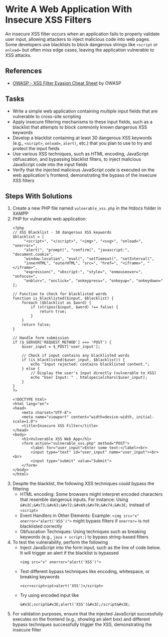 # Write A Web Application With Insecure XSS Filters
An insecure XSS filter occurs when an application fails to properly validate user input, allowing attackers to inject malicious code into web pages. Some developers use blacklists to block dangerous strings like `<script` or `onload=` but often miss edge cases, leaving the application vulnerable to XSS attacks.

## References
- [OWASP - XSS Filter Evasion Cheat Sheet](https://www.owasp.org/index.php/XSS_Filter_Evasion_Cheat_Sheet) by OWASP

## Tasks
- Write a simple web application containing multiple input fields that are vulnerable to cross-site scripting
- Apply insecure filtering mechanisms to these input fields, such as a blacklist that attempts to block commonly known dangerous XSS keywords
- Develop a blacklist containing at least 30 dangerous XSS keywords (e.g., `<script>`, `onload=`, `alert(`, etc.) that you plan to use to try and protect the input fields
- Use various XSS techniques, such as HTML encoding, JavaScript obfuscation, and bypassing blacklist filters, to inject malicious JavaScript code into the input fields
- Verify that the injected malicious JavaScript code is executed on the web application's frontend, demonstrating the bypass of the insecure XSS filters

## Steps With Solutions
1. Create a new PHP file named `vulnerable_xss.php` in the htdocs folder in XAMPP 
2. PHP for vulnerable web application:
   ```
   <?php
   // XSS Blacklist - 30 dangerous XSS keywords
   $blacklist = [
        "<script>", "</script>", "<img>", "<svg>", "onload=", "onerror=",
        "alert(", "prompt(", "confirm(", "javascript:", "document.cookie",
        "window.location", "eval(", "setTimeout(", "setInterval(",
        "innerHTML", "outerHTML", "src=", "href=", "<iframe>", "</iframe>",
        "expression(", "vbscript:", "style=", "onmouseover=", "onfocus=",
        "onblur=", "onclick=", "onkeypress=", "onkeyup=", "onkeydown="
   ];
   
   // Function to check for blacklisted words
   function is_blacklisted($input, $blacklist) {
       foreach ($blacklist as $word) {
           if (stripos($input, $word) !== false) {
               return true;
           }
       }
       return false;
   }
   
   // Handle form submission
   if ($_SERVER['REQUEST_METHOD'] === 'POST') {
       $user_input = $_POST['user_input'];
       
       // Check if input contains any blacklisted words
       if (is_blacklisted($user_input, $blacklist)) {
           echo "Input rejected: contains blacklisted content.";
       } else {
           // Display the user's input directly (vulnerable to XSS)
           echo "User Input: " . htmlspecialchars($user_input);
       }
   }
   ?>
   
   <!DOCTYPE html>
   <html lang="en">
   <head>
       <meta charset="UTF-8">
       <meta name="viewport" content="width=device-width, initial-scale=1.0">
       <title>Insecure XSS Filter</title>
   </head>
   <body>
       <h1>Vulnerable XSS Web App</h1>
       <form action="vulnerable_xss.php" method="POST">
           <label for="user_input">Enter some text:</label><br>
           <input type="text" id="user_input" name="user_input"><br><br>
           <input type="submit" value="Submit">
       </form>
   </body>
   </html>
   ```
3. Despite the blacklist, the following XSS techniques could bypass the filtering
   - HTML encoding: Some browsers might interpret encoded characters that resemble dangerous inputs. For instance:
     Using `&#x3C;&#x73;&#x63;&#x72;&#x69;&#x70;&#x74;&#x3E;` instead of `<script>`
   - Event Handlers in Other Elements:
     Example: `<img src="x" onerror="alert('XSS')">` might bypass filters if `onerror=` is not blacklisted correctly
   - Obfuscation Techniques:
     Using techniques such as breaking keywords (e.g., `java + script:`) to bypass string-based filters
4. To test the vulnerability, perform the following
   - Inject JavaScript into the form input, such as the line of code below. It will trigger an alert if the blacklist is bypassed
     ```
     <img src="x" onerror="alert('XSS')">
     ```
   - Test different bypass techniques like encoding, whitespace, or breaking keywords
     ```
     <scr<script>ipt>alert('XSS')</script>
     ```
   - Try using encoded input like
     ```
     &#x3C;script&#x3E;alert('XSS')&#x3C;/script&#x3E;
     ```
5. For validation purposes, ensure that the injected JavaScript successfully executes on the frontend (e.g., showing an alert box) and different bypass techniques successfully trigger the XSS, demonstrating the insecure filter
